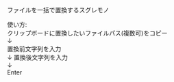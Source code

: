 ﻿ファイルを一括で置換するスグレモノ  
  
使い方:  
クリップボードに置換したいファイルパス(複数可)をコピー  
↓  
置換前文字列を入力  
↓
置換後文字列を入力  
↓  
Enter